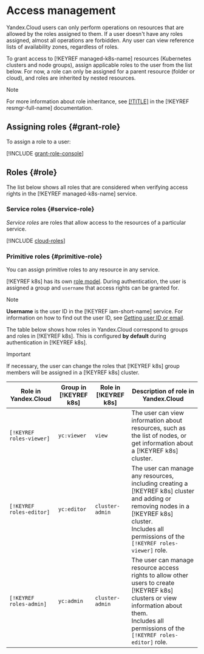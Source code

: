 # Access management

Yandex.Cloud users can only perform operations on resources that are allowed by the roles assigned to them. If a user doesn't have any roles assigned, almost all operations are forbidden. Any user can view reference lists of availability zones, regardless of roles.

To grant access to [!KEYREF managed-k8s-name] resources (Kubernetes clusters and node groups), assign applicable roles to the user from the list below. For now, a role can only be assigned for a parent resource (folder or cloud), and roles are inherited by nested resources.

> [!NOTE]
> 
> For more information about role inheritance, see [[!TITLE]](../../resource-manager/concepts/resources-hierarchy.md#access-rights-inheritance) in the [!KEYREF resmgr-full-name] documentation.

## Assigning roles {#grant-role}

To assign a role to a user:

[!INCLUDE [grant-role-console](../../_includes/grant-role-console.md)]

## Roles {#role}

The list below shows all roles that are considered when verifying access rights in the [!KEYREF managed-k8s-name] service.

### Service roles {#service-role}

_Service roles_ are roles that allow access to the resources of a particular service.

[!INCLUDE [cloud-roles](../../_includes/cloud-roles.md)]

### Primitive roles {#primitive-role}

You can assign primitive roles to any resource in any service.

[!KEYREF k8s] has its own [role model](https://kubernetes.io/docs/reference/access-authn-authz/rbac/#default-roles-and-role-bindings). During authentication, the user is assigned a group and `username` that access rights can be granted for.

> [!NOTE]
> **Username** is the user ID in the [!KEYREF iam-short-name] service. For information on how to find out the user ID, see [Getting user ID or email](../../iam/operations/users/get.md).

The table below shows how roles in Yandex.Cloud correspond to groups and roles in [!KEYREF k8s]. This is configured **by default** during authentication in [!KEYREF k8s].

> [!IMPORTANT]
>
> If necessary, the user can change the roles that [!KEYREF k8s] group members will be assigned in a [!KEYREF k8s] cluster.

| Role in Yandex.Cloud | Group in [!KEYREF k8s] | Role in [!KEYREF k8s] | Description of role in Yandex.Cloud |
| ---- | ---- | ---- | ---- |
| `[!KEYREF roles-viewer]` | `yc:viewer` | `view` | The user can view information about resources, such as the list of nodes, or get information about a [!KEYREF k8s] cluster. |
| `[!KEYREF roles-editor]` | `yc:editor` | `cluster-admin` | The user can manage any resources, including creating a [!KEYREF k8s] cluster and adding or removing nodes in a [!KEYREF k8s] cluster.<br/> Includes all permissions of the `[!KEYREF roles-viewer]` role. |
| `[!KEYREF roles-admin]` | `yc:admin` | `cluster-admin` | The user can manage resource access rights to allow other users to create [!KEYREF k8s] clusters or view information about them.<br/> Includes all permissions of the `[!KEYREF roles-editor]` role. |

